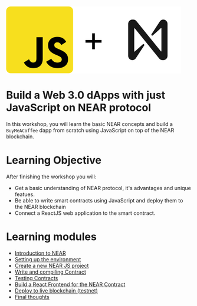 ![logo](nearjs.svg)

# Build a Web 3.0 dApps with just JavaScript on NEAR protocol

In this workshop, you will learn the basic NEAR concepts and build a `BuyMeACoffee` dapp from scratch using JavaScript on top of the NEAR blockchain.

# Learning Objective
After finishing the workshop you will:

- Get a basic understanding of NEAR protocol, it's advantages and unique featues.
- Be able to write smart contracts using JavaScript and deploy them to the NEAR blockchain
- Connect a ReactJS web application to the smart contract.

# Learning modules

- [Introduction to NEAR](docs/introduction-to-near.md)
- [Setting up the environment](docs/setting-up-the-environment.md)
- [Create a new NEAR JS project](docs/create-a-new-near-js-project.md)
- [Write and compiling Contract](docus/../docs/write-and-compile-contract.md)
- [Testing Contracts](docs/testing-smart-contracts.md)
- [Build a React Frontend for the NEAR Contract](docs/build-a-react-frontend-for-near-contract.md)
- [Deploy to live blockchain (testnet)](docs/deploy-to-live-blockchain-testnet.md)
- [Final thoughts](docs/final-thoughts.md)





